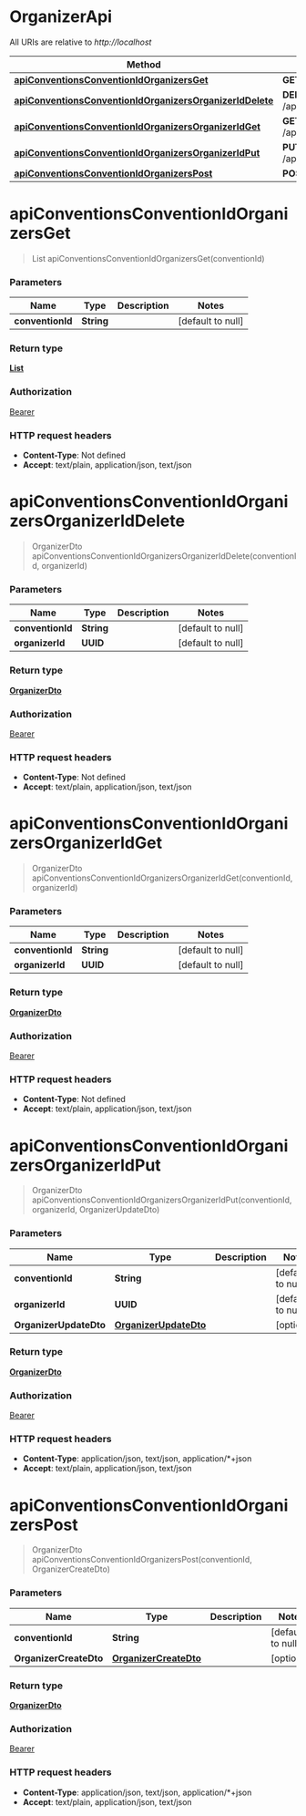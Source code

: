 # OrganizerApi

All URIs are relative to *http://localhost*

| Method | HTTP request | Description |
|------------- | ------------- | -------------|
| [**apiConventionsConventionIdOrganizersGet**](OrganizerApi.md#apiConventionsConventionIdOrganizersGet) | **GET** /api/conventions/{conventionId}/organizers |  |
| [**apiConventionsConventionIdOrganizersOrganizerIdDelete**](OrganizerApi.md#apiConventionsConventionIdOrganizersOrganizerIdDelete) | **DELETE** /api/conventions/{conventionId}/organizers/{organizerId} |  |
| [**apiConventionsConventionIdOrganizersOrganizerIdGet**](OrganizerApi.md#apiConventionsConventionIdOrganizersOrganizerIdGet) | **GET** /api/conventions/{conventionId}/organizers/{organizerId} |  |
| [**apiConventionsConventionIdOrganizersOrganizerIdPut**](OrganizerApi.md#apiConventionsConventionIdOrganizersOrganizerIdPut) | **PUT** /api/conventions/{conventionId}/organizers/{organizerId} |  |
| [**apiConventionsConventionIdOrganizersPost**](OrganizerApi.md#apiConventionsConventionIdOrganizersPost) | **POST** /api/conventions/{conventionId}/organizers |  |


<a name="apiConventionsConventionIdOrganizersGet"></a>
# **apiConventionsConventionIdOrganizersGet**
> List apiConventionsConventionIdOrganizersGet(conventionId)



### Parameters

|Name | Type | Description  | Notes |
|------------- | ------------- | ------------- | -------------|
| **conventionId** | **String**|  | [default to null] |

### Return type

[**List**](../Models/OrganizerDto.md)

### Authorization

[Bearer](../README.md#Bearer)

### HTTP request headers

- **Content-Type**: Not defined
- **Accept**: text/plain, application/json, text/json

<a name="apiConventionsConventionIdOrganizersOrganizerIdDelete"></a>
# **apiConventionsConventionIdOrganizersOrganizerIdDelete**
> OrganizerDto apiConventionsConventionIdOrganizersOrganizerIdDelete(conventionId, organizerId)



### Parameters

|Name | Type | Description  | Notes |
|------------- | ------------- | ------------- | -------------|
| **conventionId** | **String**|  | [default to null] |
| **organizerId** | **UUID**|  | [default to null] |

### Return type

[**OrganizerDto**](../Models/OrganizerDto.md)

### Authorization

[Bearer](../README.md#Bearer)

### HTTP request headers

- **Content-Type**: Not defined
- **Accept**: text/plain, application/json, text/json

<a name="apiConventionsConventionIdOrganizersOrganizerIdGet"></a>
# **apiConventionsConventionIdOrganizersOrganizerIdGet**
> OrganizerDto apiConventionsConventionIdOrganizersOrganizerIdGet(conventionId, organizerId)



### Parameters

|Name | Type | Description  | Notes |
|------------- | ------------- | ------------- | -------------|
| **conventionId** | **String**|  | [default to null] |
| **organizerId** | **UUID**|  | [default to null] |

### Return type

[**OrganizerDto**](../Models/OrganizerDto.md)

### Authorization

[Bearer](../README.md#Bearer)

### HTTP request headers

- **Content-Type**: Not defined
- **Accept**: text/plain, application/json, text/json

<a name="apiConventionsConventionIdOrganizersOrganizerIdPut"></a>
# **apiConventionsConventionIdOrganizersOrganizerIdPut**
> OrganizerDto apiConventionsConventionIdOrganizersOrganizerIdPut(conventionId, organizerId, OrganizerUpdateDto)



### Parameters

|Name | Type | Description  | Notes |
|------------- | ------------- | ------------- | -------------|
| **conventionId** | **String**|  | [default to null] |
| **organizerId** | **UUID**|  | [default to null] |
| **OrganizerUpdateDto** | [**OrganizerUpdateDto**](../Models/OrganizerUpdateDto.md)|  | [optional] |

### Return type

[**OrganizerDto**](../Models/OrganizerDto.md)

### Authorization

[Bearer](../README.md#Bearer)

### HTTP request headers

- **Content-Type**: application/json, text/json, application/*+json
- **Accept**: text/plain, application/json, text/json

<a name="apiConventionsConventionIdOrganizersPost"></a>
# **apiConventionsConventionIdOrganizersPost**
> OrganizerDto apiConventionsConventionIdOrganizersPost(conventionId, OrganizerCreateDto)



### Parameters

|Name | Type | Description  | Notes |
|------------- | ------------- | ------------- | -------------|
| **conventionId** | **String**|  | [default to null] |
| **OrganizerCreateDto** | [**OrganizerCreateDto**](../Models/OrganizerCreateDto.md)|  | [optional] |

### Return type

[**OrganizerDto**](../Models/OrganizerDto.md)

### Authorization

[Bearer](../README.md#Bearer)

### HTTP request headers

- **Content-Type**: application/json, text/json, application/*+json
- **Accept**: text/plain, application/json, text/json

